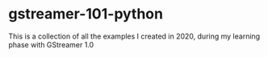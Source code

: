 # gstreamer-101-python
This is a collection of all the examples I created in 2020, during my learning phase with GStreamer 1.0
